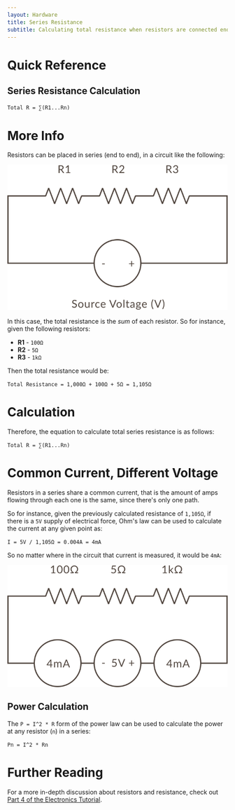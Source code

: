 ```yaml
---
layout: Hardware
title: Series Resistance
subtitle: Calculating total resistance when resistors are connected end-to-end.
---
```


# Quick Reference

## Series Resistance Calculation

```
Total R = ∑(R1...Rn)
```

# More Info

Resistors can be placed in series (end to end), in a circuit like the following:

![](/Hardware/Tutorials/Electronics/Part4/Resistors_in_Series.svg)

In this case, the total resistance is the _sum_ of each resistor. So for instance, given the following resistors:

 * **R1** - `100Ω`
 * **R2** - `5Ω`
 * **R3** - `1kΩ`

Then the total resistance would be:

```
Total Resistance = 1,000Ω + 100Ω + 5Ω = 1,105Ω
```

# Calculation

Therefore, the equation to calculate total series resistance is as follows:

```
Total R = ∑(R1...Rn)
```

# Common Current, Different Voltage

Resistors in a series share a common current, that is the amount of amps flowing through each one is the same, since there's only one path. 

So for instance, given the previously calculated resistance of `1,105Ω`, if there is a `5V` supply of electrical force, Ohm's law can be used to calculate the current at any given point as:

```
I = 5V / 1,105Ω = 0.004A = 4mA
```

So no matter where in the circuit that current is measured, it would be `4mA`:

![](/Hardware/Tutorials/Electronics/Part4/Common_Current_w_Values.svg)

## Power Calculation

The `P = I^2 * R` form of the power law can be used to calculate the power at any resistor (`n`) in a series:

```
Pn = I^2 * Rn
```

# Further Reading

For a more in-depth discussion about resistors and resistance, check out [Part 4 of the Electronics Tutorial](/Hardware/Tutorials/Electronics/Part4/Resistance/).
